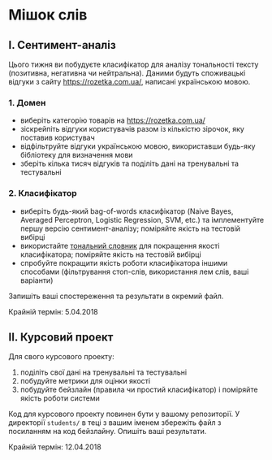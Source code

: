 # Мішок слів

## I. Сентимент-аналіз

Цього тижня ви побудуєте класифікатор для аналізу тональності тексту (позитивна, негативна чи нейтральна). Даними будуть споживацькі відгуки з сайту https://rozetka.com.ua/, написані українською мовою.

### 1. Домен

- виберіть категорію товарів на https://rozetka.com.ua/
- зіскрейпіть відгуки користувачів разом із кількістю зірочок, яку поставив користувач
- відфільтруйте відгуки українською мовою, використавши будь-яку бібліотеку для визначення мови
- зберіть кілька тисяч відгуків та поділіть дані на тренувальні та тестувальні

### 2. Класифікатор

- виберіть будь-який bag-of-words класифікатор (Naive Bayes, Averaged Perceptron, Logistic Regression, SVM, etc.) та імплементуйте першу версію сентимент-аналізу; поміряйте якість на тестовій вибірці
- використайте [тональний словник](https://github.com/lang-uk/tone-dict-uk) для покращення якості класифікатора; поміряйте якість на тестовій вибірці
- спробуйте покращити якість роботи класифікатора іншими способами (фільтрування стоп-слів, використання лем слів, ваші варіанти)

Запишіть ваші спостереження та результати в окремий файл.

Крайній термін: 5.04.2018

## II. Курсовий проект

Для свого курсового проекту:
1. поділіть свої дані на тренувальні та тестувальні
2. побудуйте метрики для оцінки якості
3. побудуйте бейзлайн (правила чи простий класифікатор) і поміряйте якість роботи системи

Код для курсового проекту повинен бути у вашому репозиторії. У директорії `students/` в теці з вашим іменем збережіть файл з посиланням на код бейзлайну. Опишіть ваші результати.

Крайній термін: 12.04.2018
